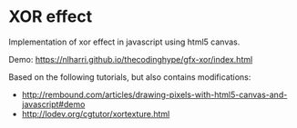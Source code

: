# XOR effect

Implementation of xor effect in javascript using html5 canvas.

Demo: https://nlharri.github.io/thecodinghype/gfx-xor/index.html


Based on the following tutorials, but also contains modifications:
* http://rembound.com/articles/drawing-pixels-with-html5-canvas-and-javascript#demo
* http://lodev.org/cgtutor/xortexture.html
